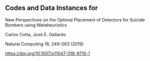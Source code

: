 ## Codes and Data Instances for

New Perspectives on the Optimal Placement of Detectors for Suicide Bombers using Metaheuristics

Carlos Cotta, José E. Gallardo

Natural Computing 18, 249–263 (2019)

https://doi.org/10.1007/s11047-018-9710-1